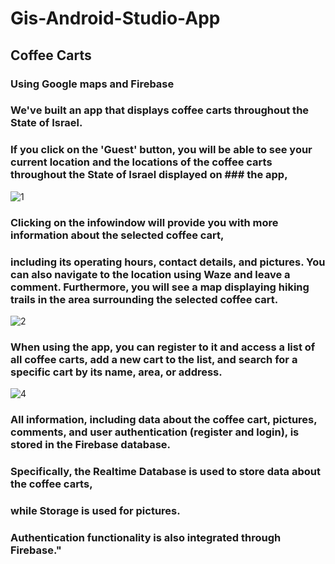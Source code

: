 # Gis-Android-Studio-App
## Coffee Carts
### Using Google maps and Firebase

### We've built an app that displays coffee carts throughout the State of Israel.

### If you click on the 'Guest' button, you will be able to see your current location and the locations of the coffee carts throughout the State of Israel displayed on ### the app,


![1](https://user-images.githubusercontent.com/88483910/166127172-2876476e-a4de-4b82-b124-884894531c0a.jpg)


### Clicking on the infowindow will provide you with more information about the selected coffee cart,
### including its operating hours, contact details, and pictures. You can also navigate to the location using Waze and leave a comment. Furthermore, you will see a map displaying hiking trails in the area surrounding the selected coffee cart.


![2](https://user-images.githubusercontent.com/88483910/166127242-76c1de4b-1a44-4ff9-8bf7-f2545569748e.jpg)


### When using the app, you can register to it and access a list of all coffee carts, add a new cart to the list, and search for a specific cart by its name, area, or address.


![4](https://user-images.githubusercontent.com/88483910/166127300-5a78f11c-6ee4-4e47-a552-24b2abeabee6.png)


### All information, including data about the coffee cart, pictures, comments, and user authentication (register and login), is stored in the Firebase database.
### Specifically, the Realtime Database is used to store data about the coffee carts,
### while Storage is used for pictures.
### Authentication functionality is also integrated through Firebase."
